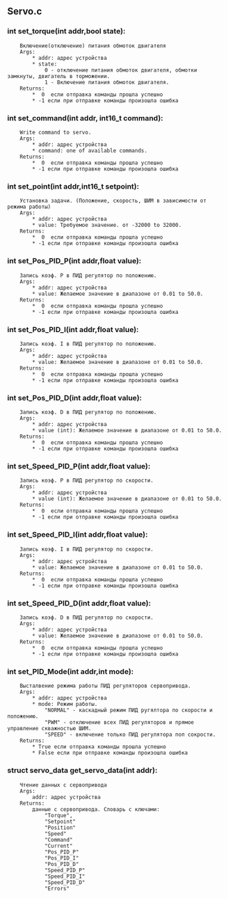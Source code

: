 Servo.c
-------

### int set_torque(int addr,bool state):
        Включение(отключение) питания обмоток двигателя
        Args:      
            * addr: адрес устройства            
            * state: 
                0 - отключение питания обмоток двигателя, обмотки замкнуты, двигатель в торможении. 
                1 - Включение питания обмоток двигателя. 
        Returns:
            *  0  если отправка команды прошла успешно
            * -1 если при отправке команды произошла ошибка


### int set_command(int addr, int16_t command):
        Write command to servo.
        Args:
            * addr: адрес устройства 
            * command: one of available commands. 
        Returns:
            *  0  если отправка команды прошла успешно
            * -1 если при отправке команды произошла ошибка


### int set_point(int addr,int16_t setpoint):
        Установка задачи. (Положение, скорость, ШИМ в зависимости от режима работы)
        Args:
            * addr: адрес устройства 
            * value: Требуемое значение. от -32000 to 32000. 
        Returns:
            *  0  если отправка команды прошла успешно
            * -1 если при отправке команды произошла ошибка


### int set_Pos_PID_P(int addr,float value):
        Запись коэф. P в ПИД регулятор по положению.
        Args:
            * addr: адрес устройства 
            * value: Желаемое значение в диапазоне от 0.01 to 50.0. 
        Returns:
            *  0  если отправка команды прошла успешно
            * -1 если при отправке команды произошла ошибка


### int set_Pos_PID_I(int addr,float value):
        Запись коэф. I в ПИД регулятор по положению.
        Args:
            * addr: адрес устройства 
            * value: Желаемое значение в диапазоне от 0.01 to 50.0. 
        Returns:
            *  0  если отправка команды прошла успешно
            * -1 если при отправке команды произошла ошибка


### int set_Pos_PID_D(int addr,float value):
        Запись коэф. D в ПИД регулятор по положению.
        Args:
            * addr: адрес устройства 
            * value (int): Желаемое значение в диапазоне от 0.01 to 50.0. 
        Returns:
            *  0  если отправка команды прошла успешно
            * -1 если при отправке команды произошла ошибка

  
### int set_Speed_PID_P(int addr,float value):
        Запись коэф. P в ПИД регулятор по скорости.
        Args:
            * addr: адрес устройства 
            * value (int): Желаемое значение в диапазоне от 0.01 to 50.0. 
        Returns:
            *  0  если отправка команды прошла успешно
            * -1 если при отправке команды произошла ошибка


### int set_Speed_PID_I(int addr,float value):
        Запись коэф. I в ПИД регулятор по скорости.
        Args:
            * addr: адрес устройства 
            * value: Желаемое значение в диапазоне от 0.01 to 50.0. 
        Returns:
            *  0  если отправка команды прошла успешно
            * -1 если при отправке команды произошла ошибка


### int set_Speed_PID_D(int addr,float value):
        Запись коэф. D в ПИД регулятор по скорости.
        Args:
            * addr: адрес устройства 
            * value: Желаемое значение в диапазоне от 0.01 to 50.0. 
        Returns:
            *  0  если отправка команды прошла успешно
            * -1 если при отправке команды произошла ошибка


### int set_PID_Mode(int addr,int mode):
        Высталвение режима работы ПИД регуляторов сервопривода.
        Args:
            * addr: адрес устройства 
            * mode: Режим работы.
                "NORMAL" - каскадный режим ПИД ругялтора по скорости и положению.
                "PWM" - отключение всех ПИД регуляторов и прямое управление скважностью ШИМ.
                "SPEED" - включение только ПИД регулятора поп сокрости.                  
        Returns:
            * True если отправка команды прошла успешно
            * False если при отправке команды произошла ошибка

 
### struct servo_data get_servo_data(int addr):
        Чтение данных с сервопривода
        Args:
            addr: адрес устройства 
        Returns:
            данные с сервопривода. Словарь с ключами:
                "Torque", 
                "Setpoint" 
                "Position" 
                "Speed" 
                "Command" 
                "Current" 
                "Pos_PID_P" 
                "Pos_PID_I" 
                "Pos_PID_D" 
                "Speed_PID_P" 
                "Speed_PID_I" 
                "Speed_PID_D" 
                "Errors"

